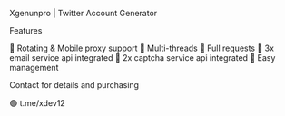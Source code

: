 Xgenunpro | Twitter Account Generator

Features

🌟 Rotating & Mobile proxy support
🌟 Multi-threads
🌟 Full requests
🌟 3x email service api integrated
🌟 2x captcha service api integrated
🌟 Easy management

Contact for details and purchasing

🟢 t.me/xdev12
